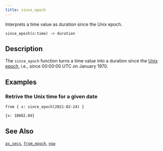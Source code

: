 ```yaml
---
title: since_epoch
---
```


Interprets a time value as duration since the Unix epoch.

```tql
since_epoch(x:time) -> duration
```

## Description

The `since_epoch` function turns a time value into a duration since the [Unix
epoch](https://en.wikipedia.org/wiki/Unix_time), i.e., since 00:00:00 UTC on
January 1970.

## Examples

### Retrive the Unix time for a given date

```tql
from { x: since_epoch(2021-02-24) }
```

```tql
{x: 18682.0d}
```

## See Also

[`as_secs`](as_secs), [`from_epoch`](from_epoch), [`now`](now)
